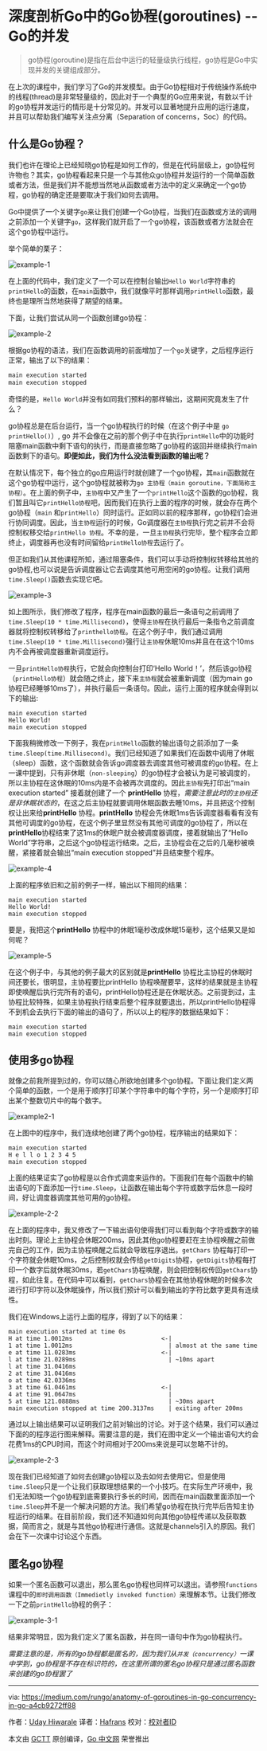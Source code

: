 # 深度剖析Go中的Go协程(goroutines) -- Go的并发

> go协程(goroutine)是指在后台中运行的轻量级执行线程，go协程是Go中实现并发的关键组成部分。

在上次的课程中，我们学习了Go的并发模型。由于Go协程相对于传统操作系统中的线程(thread)是非常轻量级的，因此对于一个典型的Go应用来说，有数以千计的go协程并发运行的情形是十分常见的。并发可以显著地提升应用的运行速度，并且可以帮助我们编写关注点分离（Separation of concerns，Soc）的代码。

## 什么是Go协程？

我们也许在理论上已经知晓go协程是如何工作的，但是在代码层级上，go协程何许物也？其实，go协程看起来只是一个与其他众go协程并发运行的一个简单函数或者方法，但是我们并不能想当然地从函数或者方法中的定义来确定一个go协程，go协程的确定还是要取决于我们如何去调用。

Go中提供了一个关键字`go`来让我们创建一个Go协程，当我们在函数或方法的调用之前添加一个关键字`go`，这样我们就开启了一个go协程，该函数或者方法就会在这个go协程中运行。

举个简单的栗子：

![example-1](https://cdn-images-1.medium.com/max/1600/1*gF5yHIbu2E0pqAceDMGbdw.png)

在上面的代码中，我们定义了一个可以在控制台输出`Hello World`字符串的`printHello`的函数，在`main`函数中，我们就像平时那样调用`printHello`函数，最终也是理所当然地获得了期望的结果。

下面，让我们尝试从同一个函数创建go协程：

![example-2](https://cdn-images-1.medium.com/max/1600/1*7viT_DLTjVJ-wEU0IPS9Wg.png)

根据go协程的语法，我们在函数调用的前面增加了一个`go`关键字，之后程序运行正常，输出了以下的结果：

```go
main execution started
main execution stopped
```

奇怪的是，`Hello World`并没有如同我们预料的那样输出，这期间究竟发生了什么？

go协程总是在后台运行，当一个go协程执行的时候（在这个例子中是 `go printHello()`）, go 并不会像在之前的那个例子中在执行`printHello`中的功能时阻塞main函数中剩下语句的执行，而是直接忽略了go协程的返回并继续执行main函数剩下的语句。**即便如此，我们为什么没法看到函数的输出呢？**

在默认情况下，每个独立的go应用运行时就创建了一个go协程，其`main`函数就在这个go协程中运行，这个go协程就被称为`go 主协程（main goroutine，下面简称主协程）`。在上面的例子中，`主协程`中又产生了一个`printHello`这个函数的go协程，我们暂且叫它`printHello协程`吧，因而我们在执行上面的程序的时候，就会存在两个go协程（`main` 和`printHello`）同时运行。正如同以前的程序那样，go协程们会进行协同调度。因此，当`主协程`运行的时候，Go调度器在`主协程`执行完之前并不会将控制权移交给`printHello 协程`。不幸的是，一旦`主协程`执行完毕，整个程序会立即终止，调度器再也没有时间留给`printHello协程`去运行了。

但正如我们从其他课程所知，通过阻塞条件，我们可以手动将控制权转移给其他的go协程,也可以说是告诉调度器让它去调度其他可用空闲的go协程。让我们调用`time.Sleep()`函数去实现它吧。

![example-3](https://cdn-images-1.medium.com/max/1600/1*Vd4kxUcz1_CKC_hrY8_r-A.png)

如上图所示，我们修改了程序，程序在main函数的最后一条语句之前调用了`time.Sleep(10 * time.Millisecond)`，使得`主协程`在执行最后一条指令之前调度器就将控制权转移给了`printhello协程`。在这个例子中，我们通过调用`time.Sleep(10 * time.Millisecond)`强行让`主协程`休眠10ms并且在在这个10ms内不会再被调度器重新调度运行。

一旦`printHello协程`执行，它就会向控制台打印‘Hello World！’，然后该go协程（`printHello协程`）就会随之终止，接下来`主协程`就会被重新调度（因为main go协程已经睡够10ms了），并执行最后一条语句。因此，运行上面的程序就会得到以下的输出:

```
main execution started
Hello World!
main execution stopped
```

下面我稍微修改一下例子，我在`printHello`函数的输出语句之前添加了一条` time.Sleep(time.Millisecond)`。我们已经知道了如果我们在函数中调用了休眠（sleep）函数，这个函数就会告诉go调度器去调度其他可被调度的go协程。在上一课中提到，只有非休眠（`non-sleeping`）的go协程才会被认为是可被调度的，所以主协程在这休眠的10ms内是不会被再次调度的。因此`主协程`先打印出“main execution started” 接着就创建了一个 **printHello** 协程，*需要注意此时的`主协程`还是非休眠状态的*，在这之后主协程就要调用休眠函数去睡10ms，并且把这个控制权让出来给**printHello** 协程。**printHello** 协程会先休眠1ms告诉调度器看看有没有其他可调度的go协程，在这个例子里显然没有其他可调度的go协程了，所以在**printHello**协程结束了这1ms的休眠户就会被调度器调度，接着就输出了“Hello World”字符串，之后这个go协程运行结束。之后，主协程会在之后的几毫秒被唤醒，紧接着就会输出“main execution stopped”并且结束整个程序。

![example-4](https://cdn-images-1.medium.com/max/1600/1*3lQnGP4JRuzDH2DEvFE2sw.png)

上面的程序依旧和之前的例子一样，输出以下相同的结果：

```
main execution started
Hello World!
main execution stopped
```

要是，我把这个**printHello** 协程中的休眠1毫秒改成休眠15毫秒，这个结果又是如何呢？

![example-5](https://cdn-images-1.medium.com/max/1600/1*m6IyoYmXTb4mocn_0-OqrQ.png)

在这个例子中，与其他的例子最大的区别就是**printHello** 协程比主协程的休眠时间还要长，很明显，主协程要比printHello 协程唤醒要早，这样的结果就是主协程即使唤醒后执行完所有的语句，printHello协程还是在休眠状态。之前提到过，主协程比较特殊，如果主协程执行结束后整个程序就要退出，所以printHello协程得不到机会去执行下面的输出的语句了，所以以上的程序的数据结果如下：

```
main execution started
main execution stopped
```



## 使用多go协程

就像之前我所提到过的，你可以随心所欲地创建多个go协程。下面让我们定义两个简单的函数，一个是用于顺序打印某个字符串中的每个字符，另一个是顺序打印出某个整数切片中的每个数字。

![example2-1](https://cdn-images-1.medium.com/max/800/1*C1TtQM5vFjNiiR99GNrMzA.png)

在上图中的程序中，我们连续地创建了两个go协程，程序输出的结果如下：

```
main execution started
H e l l o 1 2 3 4 5 
main execution stopped
```

上面的结果证实了go协程是以合作式调度来运作的。下面我们在每个函数中的输出语句的下面添加一行`time.Sleep`，让函数在输出每个字符或数字后休息一段时间，好让调度器调度其他可用的go协程。

![example-2-2](https://cdn-images-1.medium.com/max/800/1*LbE_Ls0r-bWZIX-lr5jc9g.png)

在上面的程序中，我又修改了一下输出语句使得我们可以看到每个字符或数字的输出时刻。理论上主协程会休眠200ms，因此其他go协程要赶在主协程唤醒之前做完自己的工作，因为主协程唤醒之后就会导致程序退出。`getChars` 协程每打印一个字符就会休眠10ms，之后控制权就会传给`getDigits`协程，`getDigits`协程每打印一个数字后就休眠30ms，若`getChars`协程唤醒，则会把控制权传回`getChars`协程，如此往复。在代码中可以看到，`getChars`协程会在其他协程休眠的时候多次进行打印字符以及休眠操作，所以我们预计可以看到输出的字符比数字更具有连续性。

我们在Windows上运行上面的程序，得到了以下的结果：

```
main execution started at time 0s
H at time 1.0012ms                         <-|
1 at time 1.0012ms                           | almost at the same time
e at time 11.0283ms                        <-|
l at time 21.0289ms                          | ~10ms apart 
l at time 31.0416ms
2 at time 31.0416ms
o at time 42.0336ms
3 at time 61.0461ms                        <-|
4 at time 91.0647ms                          | 
5 at time 121.0888ms                         | ~30ms apart
main execution stopped at time 200.3137ms    | exiting after 200ms
```

通过以上输出结果可以证明我们之前对输出的讨论。对于这个结果，我们可以通过下面的的程序运行图来解释。需要注意的是，我们在图中定义一个输出语句大约会花费1ms的CPU时间，而这个时间相对于200ms来说是可以忽略不计的。

![example-2-3](https://cdn-images-1.medium.com/max/800/0*4_Z0LRvi_DJR1JEr.jpg)

现在我们已经知道了如何去创建go协程以及去如何去使用它。但是使用`time.Sleep`只是一个让我们获取理想结果的一个小技巧。在实际生产环境中，我们无法知晓一个go协程到底需要执行多长的时间，因而在main函数里面添加一个`time.Sleep`并不是一个解决问题的方法。我们希望go协程在执行完毕后告知主协程运行的结果。在目前阶段，我们还不知道如何向其他go协程传递以及获取数据，简而言之，就是与其他go协程进行通信。这就是channels引入的原因。我们会在下一次课中讨论这个东西。

## 匿名go协程

如果一个匿名函数可以退出，那么匿名go协程也同样可以退出。请参照`functions`课程中的`即时调用函数（Immedietly invoked function）`来理解本节。让我们修改一下之前`printHello`协程的例子：

![example-3-1](https://cdn-images-1.medium.com/max/800/1*BB4uDfV7ooZ0SwQpTJPTsQ.png)

结果非常明显，因为我们定义了匿名函数，并在同一语句中作为go协程执行。

*需要注意的是，所有的go协程都是匿名的，因为我们从`并发（concurrency）`一课中学到，go协程是不存在标识符的，在这里所谓的匿名go协程只是通过匿名函数来创建的go协程罢了*



---

via: https://medium.com/rungo/anatomy-of-goroutines-in-go-concurrency-in-go-a4cb9272ff88

作者：[Uday Hiwarale](https://medium.com/@thatisuday)
译者：[Hafrans](https://github.com/hafrans)
校对：[校对者ID](https://github.com/校对者ID)

本文由 [GCTT](https://github.com/studygolang/GCTT) 原创编译，[Go 中文网](https://studygolang.com/) 荣誉推出

















